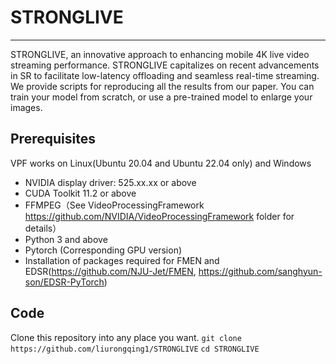 # STRONGLIVE

----------

STRONGLIVE, an innovative approach to enhancing mobile 4K live video streaming performance. STRONGLIVE capitalizes on recent advancements in SR to facilitate low-latency offloading and seamless real-time streaming. 
We provide scripts for reproducing all the results from our paper. You can train your model from scratch, or use a pre-trained model to enlarge your images.


## Prerequisites ##

VPF works on Linux(Ubuntu 20.04 and Ubuntu 22.04 only) and Windows
- NVIDIA display driver: 525.xx.xx or above
- CUDA Toolkit 11.2 or above
- FFMPEG（See VideoProcessingFramework https://github.com/NVIDIA/VideoProcessingFramework folder for details）
- Python 3 and above
- Pytorch (Corresponding GPU version)
- Installation of packages required for FMEN and EDSR(https://github.com/NJU-Jet/FMEN, https://github.com/sanghyun-son/EDSR-PyTorch)


## Code ##

Clone this repository into any place you want.
`git clone https://github.com/liurongqing1/STRONGLIVE`
`cd STRONGLIVE`
